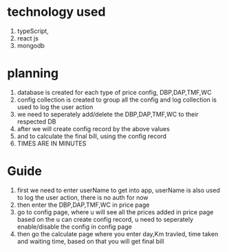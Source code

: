 # technology used

1. typeScript,
2. react js
3. mongodb

# planning

1. database is created for each type of price config, DBP,DAP,TMF,WC
2. config collection is created to group all the config and log collection is used to log the user action
3. we need to seperately add/delete the DBP,DAP,TMF,WC to their respected DB
4. after we will create config record by the above values
5. and to calculate the final bill, using the config record
6. TIMES ARE IN MINUTES

# Guide

1. first we need to enter userName to get into app, userName is also used to log the user action, there is no auth for now
2. then enter the DBP,DAP,TMF,WC in price page
3. go to config page, where u will see all the prices added in price page based on the u can create config record, u need to seperately enable/disable the config in config page
4. then go the calculate page where you enter day,Km travled, time taken and waiting time, based on that you will get final bill
